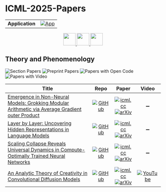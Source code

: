 # ICML-2025-Papers

<table>
    <tr>
        <td><strong>Application</strong></td>
        <td>
            <a href="https://huggingface.co/spaces/DmitryRyumin/NewEraAI-Papers" style="float:left;">
                <img src="https://img.shields.io/badge/🤗-NewEraAI--Papers-FFD21F.svg" alt="App" />
            </a>
        </td>
    </tr>
</table>

<div align="center">
    <a href="https://github.com/DmitryRyumin/ICML-2025-Papers/blob/main/sections/2025/main/learning-dynamics.md">
        <img src="https://cdn.jsdelivr.net/gh/DmitryRyumin/NewEraAI-Papers@main/images/left.svg" width="40" alt="" />
    </a>
    <a href="https://github.com/DmitryRyumin/ICML-2025-Papers/blob/main/README.md">
        <img src="https://cdn.jsdelivr.net/gh/DmitryRyumin/NewEraAI-Papers@main/images/home.svg" width="40" alt="" />
    </a>
    <a href="https://github.com/DmitryRyumin/ICML-2025-Papers/blob/main/sections/2025/main/diffusion-models.md">
        <img src="https://cdn.jsdelivr.net/gh/DmitryRyumin/NewEraAI-Papers@main/images/right.svg" width="40" alt="" />
    </a>
</div>

## Theory and Phenomenology

![Section Papers](https://img.shields.io/badge/Section%20Papers-4-42BA16) ![Preprint Papers](https://img.shields.io/badge/Preprint%20Papers-4-b31b1b) ![Papers with Open Code](https://img.shields.io/badge/Papers%20with%20Open%20Code-4-1D7FBF) ![Papers with Video](https://img.shields.io/badge/Papers%20with%20Video-1-FF0000)

| **Title** | **Repo** | **Paper** | **Video** |
|-----------|:--------:|:---------:|:---------:|
| [Emergence in Non-Neural Models: Grokking Modular Arithmetic via Average Gradient outer Product](https://icml.cc/virtual/2025/poster/46553) | [![GitHub](https://img.shields.io/github/stars/nmallinar/rfm-grokking?style=flat)](https://github.com/nmallinar/rfm-grokking) | [![icml.cc](https://img.shields.io/badge/html-icml.cc-2494E0.svg)](https://icml.cc/virtual/2025/poster/46553) <br /> [![arXiv](https://img.shields.io/badge/arXiv-2407.20199-b31b1b.svg)](http://arxiv.org/abs/2407.20199) | :heavy_minus_sign: |
| [Layer by Layer: Uncovering Hidden Representations in Language Models](https://icml.cc/virtual/2025/poster/45028) | [![GitHub](https://img.shields.io/github/stars/OFSkean/information_flow?style=flat)](https://github.com/OFSkean/information_flow) | [![icml.cc](https://img.shields.io/badge/html-icml.cc-2494E0.svg)](https://icml.cc/virtual/2025/poster/45028) <br /> [![arXiv](https://img.shields.io/badge/arXiv-2502.02013-b31b1b.svg)](http://arxiv.org/abs/2502.02013) | :heavy_minus_sign: |
| [Scaling Collapse Reveals Universal Dynamics in Compute-Optimally Trained Neural Networks](https://icml.cc/virtual/2025/poster/45865) | [![GitHub](https://img.shields.io/github/stars/shikaiqiu/supercollapse?style=flat)](https://github.com/shikaiqiu/supercollapse) | [![icml.cc](https://img.shields.io/badge/html-icml.cc-2494E0.svg)](https://icml.cc/virtual/2025/poster/45865) <br /> [![arXiv](https://img.shields.io/badge/arXiv-2507.02119-b31b1b.svg)](http://arxiv.org/abs/2507.02119) | :heavy_minus_sign: |
| [An Analytic Theory of Creativity in Convolutional Diffusion Models](https://icml.cc/virtual/2025/poster/44336) | [![GitHub](https://img.shields.io/github/stars/Kambm/convolutional_diffusion?style=flat)](https://github.com/Kambm/convolutional_diffusion) | [![icml.cc](https://img.shields.io/badge/html-icml.cc-2494E0.svg)](https://icml.cc/virtual/2025/poster/44336) <br /> [![arXiv](https://img.shields.io/badge/arXiv-2412.20292-b31b1b.svg)](http://arxiv.org/abs/2412.20292) | [![YouTube](https://img.shields.io/badge/YouTube-%23FF0000.svg?style=for-the-badge&logo=YouTube&logoColor=white)](https://www.youtube.com/watch?v=DP_kGt0-2cg) |
